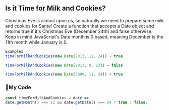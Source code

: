 ## Is it Time for Milk and Cookies?
Christmas Eve is almost upon us, so naturally we need to prepare some milk and cookies for Santa! Create a function that accepts a Date object and returns true if it's Christmas Eve (December 24th) and false otherwise. Keep in mind JavaScript's Date month is 0 based, meaning December is the 11th month while January is 0.
```js
Examples
timeForMilkAndCookies(new Date(2013, 11, 24)) ➞ true

timeForMilkAndCookies(new Date(2013, 0, 23)) ➞ false

timeForMilkAndCookies(new Date(3000, 11, 24)) ➞ true
```
### :christmas_tree:My Code
```js
const timeForMilkAndCookies = date =>
date.getMonth() === 11 && date.getDate() === 24 ? true : false;
```
